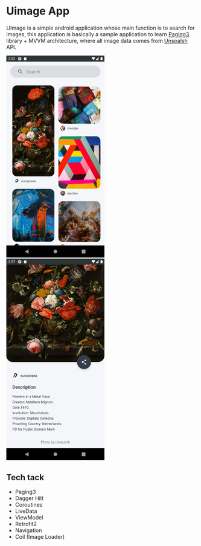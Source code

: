 # Uimage App
UImage is a simple android application whose main function is to search for images, this application is basically a sample application to learn <a href="https://developer.android.com/topic/libraries/architecture/paging/v3-overview" target="_blank">Paging3</a> library + MVVM architecture, where all image data comes from <a href="https://unsplash.com/developers" target="_blank">Unspalsh</a> API.

<img src="/results/Screenshot1.png" width="260">&emsp;<img src="/results/Screenshot2.png" width="260">

## Tech tack 
- Paging3
- Dagger Hilt
- Coroutines
- LiveData
- ViewModel
- Retrofit2
- Navigation
- Coil (Image Loader)

